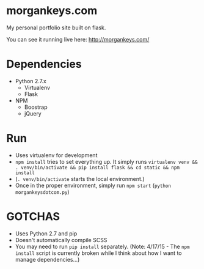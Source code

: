 morgankeys.com
================

My personal portfolio site built on flask.

You can see it running live here: http://morgankeys.com/

# Dependencies
- Python 2.7.x
  - Virtualenv
  - Flask
- NPM
  - Boostrap
  - jQuery

# Run
- Uses virtualenv for development
- `npm install` tries to set everything up. It simply runs `virtualenv venv && . venv/bin/activate && pip install flask && cd static && npm install`
- (`. venv/bin/activate` starts the local environment.)
- Once in the proper environment, simply run `npm start` (`python morgankeysdotcom.py`)

# GOTCHAS
- Uses Python 2.7 and pip
- Doesn't automatically compile SCSS
- You may need to run `pip install` separately.
(Note: 4/17/15 - The `npm install` script is currently broken while I think about how I want to manage dependencies...)
